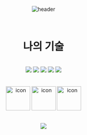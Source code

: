 <div align="center">
  
  ![header](https://capsule-render.vercel.app/api?type=Venom&color=AAF0D1&height=150&section=header&text=🧁Hello!welcome%20hyun's%20github🧁&desc=🤸‍♀️어서오세요%20경현이의%20깃허브입니다🤸‍♀️&fontColor=FFE4E1&fontSize=50&descSize=30&animation=fadeIn&fontAlignY=55&&descAlignY=85)

<br>

# 나의 기술

<br>

<img src="https://img.shields.io/badge/Github-black?style=flat-square&logo=github&logoColor=#9B9B9B"/> 
<img src="https://img.shields.io/badge/Spring Boot-green?style=flat-square&logo=Springboot&logoColor=CC6699"/> 
<img src="https://img.shields.io/badge/JAVA-yellow?style=flat-square&logo=IntelliJidea&logoColor=000000"/> 
<img src="https://img.shields.io/badge/MySQL-blue?style=flat-square&logo=MariaDB&logoColor=000000"/> 
<img src="https://img.shields.io/badge/Gradle-gray?style=flat-square&logo=gradle&logoColor=#24A47F"/>


<br>
<br>
<br>

<img src="https://techstack-generator.vercel.app/github-icon.svg" alt="icon" width="65" height="65" />
<img src="https://techstack-generator.vercel.app/java-icon.svg" alt="icon" width="65" height="65" />
<img src="https://techstack-generator.vercel.app/mysql-icon.svg" alt="icon" width="65" height="65" />

<br>
<br>

<a href="https://github.com/hyunnnni"><img src="https://hits.seeyoufarm.com/api/count/incr/badge.svg?url=https%3A%2F%2Fgithub.com%2Fsoyeon207&count_bg=%23000000&title_bg=%23000000&icon=github.svg&icon_color=%23E7E7E7&title=GitHub&edge_flat=false)"/></a> <a href="https://solved.ac/whkakrkr">

<br>
<br>
</div>
<!--
**hyunnnni/hyunnnni** is a ✨ _special_ ✨ repository because its `README.md` (this file) appears on your GitHub profile.
Here are some ideas to get you started:

- 🔭 I’m currently working on ...
- 🌱 I’m currently learning ...
- 👯 I’m looking to collaborate on ...
- 🤔 I’m looking for help with ...
- 💬 Ask me about ...
- 📫 How to reach me: ...
- 😄 Pronouns: ...
- ⚡ Fun fact: ...
&fontSize=폰트크기&animation=애니메이션효과종류&fontAlignY=글씨상하정렬
-->
